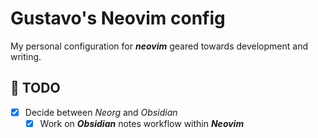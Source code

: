 # Gustavo's Neovim config
My personal configuration for ***neovim*** geared towards development
and writing.

## 📔 TODO
- [x] Decide between *Neorg* and *Obsidian*
    - [x] Work on ***Obsidian*** notes workflow within ***Neovim***
